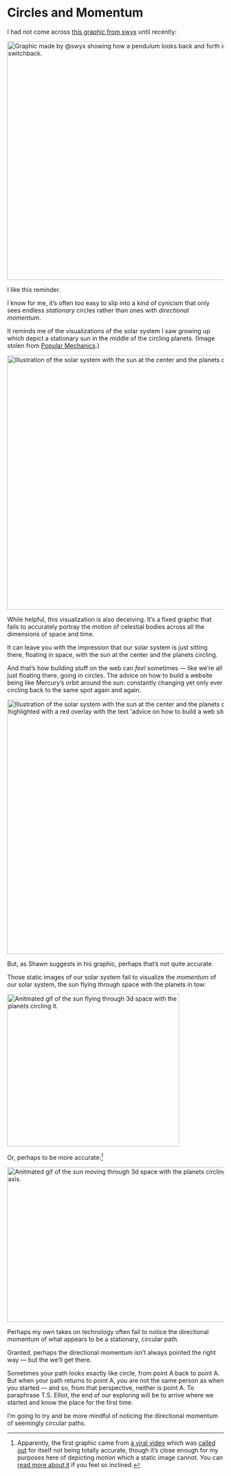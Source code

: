 # Circles and Momentum

I had not come across [this graphic from swyx](https://twitter.com/swyx/status/1260022224351723521?s=20) until recently:

<img src="https://cdn.jim-nielsen.com/blog/2023/solar-system-cynics-builders.jpg" width="731" height="554" alt="Graphic made by @swyx showing how a pendulum looks back and forth in 2d, but in 3d its path looks like a switchback." />

I like this reminder.

I know for me, it’s often too easy to slip into a kind of cynicism that only sees endless _stationary_ circles rather than ones with _directional momentum_.

It reminds me of the visualizations of the solar system I saw growing up which depict a stationary sun in the middle of the circling planets. (Image stolen from [Popular Mechanics](https://www.popularmechanics.com/space/solar-system/a42800948/astronomers-discover-solar-system-has-ghostly-glow/).)

<img src="https://cdn.jim-nielsen.com/blog/2023/solar-system-depiction.jpg" width="1050" height="591" alt="Illustration of the solar system with the sun at the center and the planets orbiting it with their orbit paths denoted by lines." />

While helpful, this visualization is also deceiving. It’s a fixed graphic that fails to accurately portray the motion of celestial bodies across all the dimensions of space and time.

It can leave you with the impression that our solar system is just sitting there, floating in space, with the sun at the center and the planets circling.

And that’s how building stuff on the web can _feel_ sometimes — like we’re all just floating there, going in circles. The advice on how to build a website being like Mercury’s orbit around the sun: constantly changing yet only ever circling back to the same spot again and again.

<img src="https://cdn.jim-nielsen.com/blog/2023/solar-system-depiction-web.jpg" width="1051" height="591" alt="Illustration of the solar system with the sun at the center and the planets orbiting it with their orbit paths denoted by lines. The orbit of mercury is highlighted with a red overlay with the text 'advice on how to build a web site' overlaid on top." />

But, as Shawn suggests in his graphic, perhaps that’s not quite accurate.

Those static images of our solar system fail to visualize the _momentum_ of our solar system, the sun flying through space with the planets in tow:

<img src="https://cdn.jim-nielsen.com/blog/2023/solar-system-vortex.gif" width="400" height="354" alt="Anitmated gif of the sun flying through 3d space with the planets circling it." />

Or, perhaps to be more accurate:[^1]

<img src="https://cdn.jim-nielsen.com/blog/2023/solar-system-not-vortex.gif" width="640" height="360" alt="Anitmated gif of the sun moving through 3d space with the planets circling it on a specific axis." />

Perhaps my own takes on technology often fail to notice the directional momentum of what appears to be a stationary, circular path.

Granted, perhaps the directional momentum isn’t always pointed the right way — but the we’ll get there.

Sometimes your path looks exactly like circle, from point A back to point A. But when your path returns to point A, _you_ are not the same person as when you started — and so, from that perspective, neither is point A. To paraphrase T.S. Elliot, the end of our exploring will be to arrive where we started and know the place for the first time.

I’m going to try and be more mindful of noticing the directional momentum of seemingly circular paths.

[^1]: Apparently, the first graphic came from [a viral video](https://www.youtube.com/watch?v=0jHsq36_NTU) which was [called out](http://astrorhysy.blogspot.com/2013/12/and-yet-it-moves-but-not-like-that.html) for itself not being totally accurate, though it’s close enough for my purposes here of depicting _motion_ which a static image cannot. You can [read more about it](https://www.forbes.com/sites/startswithabang/2018/08/30/our-motion-through-space-isnt-a-vortex-but-something-far-more-interesting/) if you feel so inclined.


